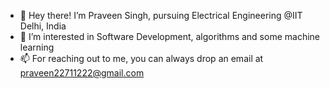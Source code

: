 - 👋 Hey there! I’m Praveen Singh, pursuing Electrical Engineering @IIT Delhi, India
- 🌱 I’m interested in Software Development, algorithms and some machine learning
- 📫 For reaching out to me, you can always drop an email at praveen22711222@gmail.com

<!---
maniac0112/maniac0112 is a ✨ special ✨ repository because its `README.md` (this file) appears on your GitHub profile.
You can click the Preview link to take a look at your changes.
--->
